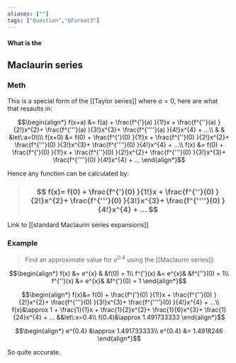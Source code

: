```yaml
---
aliases: [""]
tags: ["Question","QFormat3"]
---
```


#### What is the
## Maclaurin series
### Meth
This is a special form of the [[Taylor series]] where $a=0$, here are what that resaults in:

$$\begin{align*}
f(x+a) &= f(a) + \frac{f^{'}(a) }{1!}x + \frac{f^{''}(a) }{2!}x^{2}+ \frac{f^{'''}(a) }{3!}x^{3}+ \frac{f^{''''}(a) }{4!}x^{4} + ...\\
& & &let\:a=0\\\\
f(x+0) &= f(0) + \frac{f^{'}(0) }{1!}x + \frac{f^{''}(0) }{2!}x^{2}+ \frac{f^{'''}(0) }{3!}x^{3}+ \frac{f^{''''}(0) }{4!}x^{4} + ...\\
f(x) &= f(0) + \frac{f^{'}(0) }{1!}x + \frac{f^{''}(0) }{2!}x^{2}+ \frac{f^{'''}(0) }{3!}x^{3}+ \frac{f^{''''}(0) }{4!}x^{4} + ...
\end{align*}$$

Hence any function can be calculated by:

> ### $$ f(x)= f(0) + \frac{f^{'}(0) }{1!}x + \frac{f^{''}(0) }{2!}x^{2}+ \frac{f^{'''}(0) }{3!}x^{3}+ \frac{f^{''''}(0) }{4!}x^{4} + ... $$ 

Link to [[standard Maclaurin series expansions]]

### Example

> Find an approximate value for $e^{0.4}$ using the [[Maclaurin series]]:

$$\begin{align*}
f(x) &= e^{x} & &f(0) = 1\\
f^{'}(x) &= e^{x}& &f^{''}(0) = 1\\
f^{''}(x) &= e^{x}& &f^{'}(0) = 1
\end{align*}$$

$$\begin{align*}
f(x)&= f(0) + \frac{f^{'}(0) }{1!}x + \frac{f^{''}(0) }{2!}x^{2}+ \frac{f^{'''}(0) }{3!}x^{3}+ \frac{f^{''''}(0) }{4!}x^{4} + ...\\
f(x)&\approx 1 + \frac{1}{1}x + \frac{1}{2}x^{2}+ \frac{1}{6}x^{3}+ \frac{1}{24}x^{4} + ... &&let\:x=0.4\\
f(0.4)&\approx 1.491733333
\end{align*}$$

$$\begin{align*}
   e^{0.4} &\approx 1.491733333\\
   e^{0.4} &= 1.4918246
\end{align*}$$

So quite accurate.